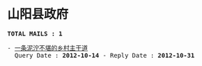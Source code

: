 # 山阳县政府
<pre><b>TOTAL MAILS : 1</b></pre>
<pre>
- <a href="../../categories/mails/1434.md">一条泥泞不堪的乡村主干道</a><br/>  Query Date : <b>2012-10-14</b> - Reply Date : <b>2012-10-31</b>
</pre>
